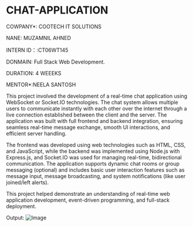 # CHAT-APPLICATION
COWPANY*: COOTECH IT SOLUTIONS

NANE: MUZAMNIL AHNED

INTERN ID：:CT06WT145

DONMAIN: Full Stack Web Development.

DURATION: 4 WEEEKS

MENTOR*:NEELA SANTOSH

This project involved the development of a real-time chat application using WebSocket or Socket.IO technologies. The chat system allows multiple users to communicate instantly with each other over the internet through a live connection established between the client and the server. The application was built with full frontend and backend integration, ensuring seamless real-time message exchange, smooth UI interactions, and efficient server handling.

The frontend was developed using web technologies such as HTML, CSS, and JavaScript, while the backend was implemented using Node.js with Express.js, and Socket.IO was used for managing real-time, bidirectional communication. The application supports dynamic chat rooms or group messaging (optional) and includes basic user interaction features such as message input, message broadcasting, and system notifications (like user joined/left alerts).

This project helped demonstrate an understanding of real-time web application development, event-driven programming, and full-stack deployment.


Output:
![Image](https://github.com/user-attachments/assets/be45728f-d518-4613-bac2-448be79365f9)
